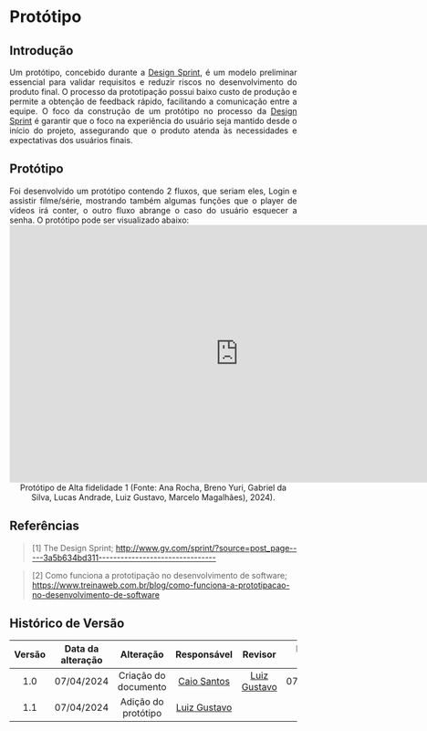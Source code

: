 # Protótipo

## Introdução

<div align='justify'>
Um protótipo, concebido durante a <a href="https://unbarqdsw2024-1.github.io/2024.1_G4_My_Video/#/Base/1.1.AbordagemNaoEspecifica">Design Sprint</a>, é um modelo preliminar essencial para validar requisitos e reduzir riscos no desenvolvimento do produto final. O processo da prototipação possui baixo custo de produção e permite a obtenção de feedback rápido, facilitando a comunicação entre a equipe. O foco da construção de um protótipo no processo da <a href="https://unbarqdsw2024-1.github.io/2024.1_G4_My_Video/#/Base/1.1.AbordagemNaoEspecifica">Design Sprint</a> é garantir que o foco na experiência do usuário seja mantido desde o início do projeto, assegurando que o produto atenda às necessidades e expectativas dos usuários finais.
</div>

## Protótipo

<div align="justify">
Foi desenvolvido um protótipo contendo 2 fluxos, que seriam eles, Login e assistir filme/série, mostrando também algumas funções que o player de vídeos irá conter, o outro fluxo abrange o caso do usuário esquecer a senha. O protótipo pode ser visualizado abaixo:
</div>

<iframe style="border: 1px solid rgba(0, 0, 0, 0.1);" width="800" height="450" src="https://www.figma.com/embed?embed_host=share&url=https%3A%2F%2Fwww.figma.com%2Fproto%2FyornysbXo6tzhGPbo0GS2k%2FMyVideo---Arquitetura%3Ftype%3Ddesign%26node-id%3D1-4%26t%3DOOrib65rF4N1cmUD-1%26scaling%3Dcontain%26page-id%3D0%253A1%26mode%3Ddesign" allowfullscreen></iframe>

<div align="center">Protótipo de Alta fidelidade 1  (Fonte: Ana Rocha, Breno Yuri, Gabriel da Silva, Lucas Andrade, Luiz Gustavo, Marcelo Magalhães), 2024).</div>

## Referências

> [1] The Design Sprint; http://www.gv.com/sprint/?source=post_page-----3a5b634bd311--------------------------------

> [2] Como funciona a prototipação no desenvolvimento de software;  https://www.treinaweb.com.br/blog/como-funciona-a-prototipacao-no-desenvolvimento-de-software

## Histórico de Versão

| Versão | Data da alteração |             Alteração             |                   Responsável                   |                     Revisor                     | Data de revisão |
| :----: | :---------------: | :-------------------------------: | :---------------------------------------------: | :---------------------------------------------: | :-------------: |
|  1.0   |    07/04/2024     |         Criação do documento      | [Caio Santos](https://github.com/caiobsantos)     | [Luiz Gustavo](https://github.com/Luiz-GL-Campos) | 07/04/2024 |
|  1.1   |    07/04/2024     |         Adição do protótipo       | [Luiz Gustavo](https://github.com/Luiz-GL-Campos) | | |